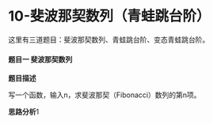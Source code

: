 # 10-斐波那契数列（青蛙跳台阶）

这里有三道题目：斐波那契数列、青蛙跳台阶、变态青蛙跳台阶。

#### 题目一 斐波那契数列

**题目描述**

写一个函数，输入n，求斐波那契（Fibonacci）数列的第n项。

**思路分析**1